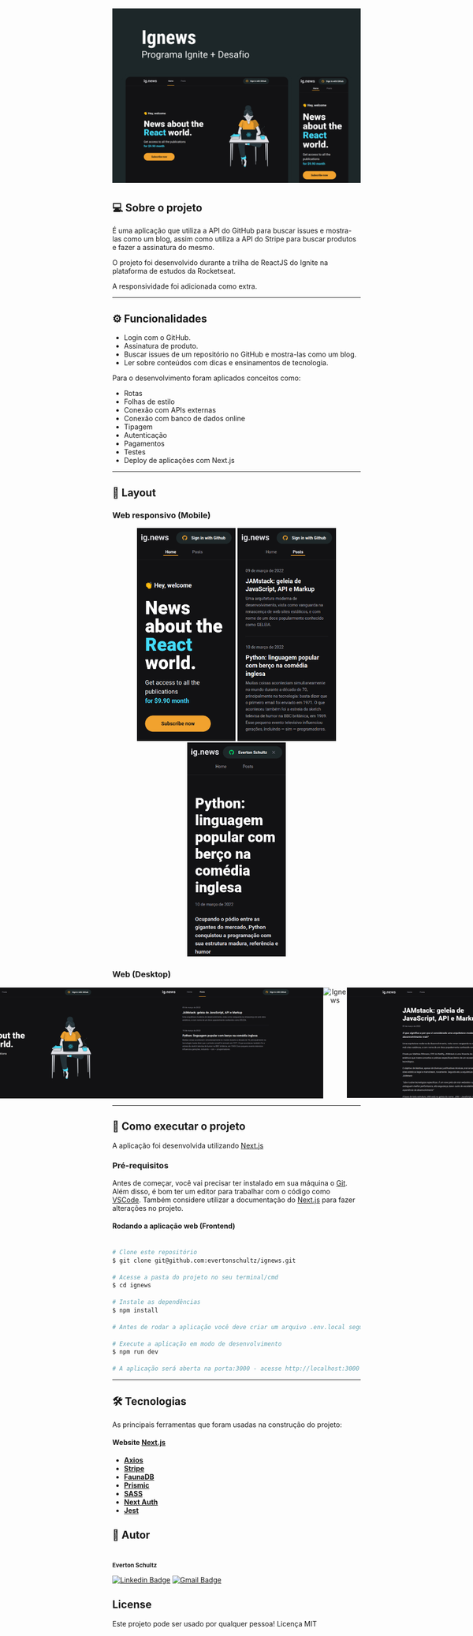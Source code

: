 <h1 align="center">
  <img alt="Ignews" title="#Ignews" src="./Capa.png" />
</h1>

## 💻 Sobre o projeto

<p>É uma aplicação que utiliza a API do GitHub para buscar issues e mostra-las como um blog, assim como utiliza a API do Stripe para buscar produtos e fazer a assinatura do mesmo.</p>
<p>O projeto foi desenvolvido durante a trilha de ReactJS do Ignite na plataforma de estudos da Rocketseat.</p>
<p>A responsividade foi adicionada como extra.</p>

---

## ⚙️ Funcionalidades

- Login com o GitHub.
- Assinatura de produto.
- Buscar issues de um repositório no GitHub e mostra-las como um blog.
- Ler sobre conteúdos com dicas e ensinamentos de tecnologia.

Para o desenvolvimento foram aplicados conceitos como:
- Rotas
- Folhas de estilo
- Conexão com APIs externas
- Conexão com banco de dados online
- Tipagem
- Autenticação
- Pagamentos
- Testes
- Deploy de aplicações com Next.js

---

## 🎨 Layout

### Web responsivo (Mobile)

<p align="center">
  <img alt="Ignews" title="#Ignews" src="./layout/home-mobile.png" width="200px">

  <img alt="Ignews" title="#Ignews" src="./layout/posts-mobile.png" width="200px">

  <img alt="Ignews" title="#Ignews" src="./layout/post-mobile.png" width="200px">
</p>

### Web (Desktop)

<p align="center" style="display: flex; align-items: flex-start; justify-content: center;">
  <img alt="Ignews" title="#Ignews" src="./layout/home.png" width="400px">

  <img alt="Ignews" title="#Ignews" src="./layout/posts.png" width="400px">

  <img alt="Ignews" title="#Ignews" src="./layout/post_partial.png" width="400px">

  <img alt="Ignews" title="#Ignews" src="./layout/post.png" width="400px">
</p>

---

## 🚀 Como executar o projeto
A aplicação foi desenvolvida utilizando [Next.js](https://nextjs.org/docs/getting-started)

### Pré-requisitos
Antes de começar, você vai precisar ter instalado em sua máquina o [Git](https://git-scm.com). Além disso, é bom ter um editor para trabalhar com o código como [VSCode](https://code.visualstudio.com/). Também considere utilizar a documentação do [Next.js](https://nextjs.org/docs/getting-started) para fazer alterações no projeto.

#### Rodando a aplicação web (Frontend)
```bash

# Clone este repositório
$ git clone git@github.com:evertonschultz/ignews.git

# Acesse a pasta do projeto no seu terminal/cmd
$ cd ignews

# Instale as dependências
$ npm install

# Antes de rodar a aplicação você deve criar um arquivo .env.local seguindo o exemplo do arquivo example.env.local e adicionar um valor válido as variáveis ambiente.

# Execute a aplicação em modo de desenvolvimento
$ npm run dev

# A aplicação será aberta na porta:3000 - acesse http://localhost:3000

```

---

## 🛠 Tecnologias
As principais ferramentas que foram usadas na construção do projeto:

#### **Website**  [Next.js](https://nextjs.org/docs/getting-started)

-   **[Axios](https://axios-http.com/ptbr/docs/intro)**
-   **[Stripe](https://stripe.com/br)**
-   **[FaunaDB](https://fauna.com/)**
-   **[Prismic](https://prismic.io/)**
-   **[SASS](https://sass-lang.com/)**
-   **[Next Auth](https://next-auth.js.org/)**
-   **[Jest](https://jestjs.io/pt-BR/)**

## 🦸 Autor
<img style="border-radius: 50%;" src="https://avatars.githubusercontent.com/u/19807265?v=4" width="100px;" alt=""/>
 <br />
 <sub><b>Everton Schultz</b></sub></a>
 <br />

[![Linkedin Badge](https://img.shields.io/badge/-Everton-blue?style=flat-square&logo=Linkedin&logoColor=white&link=https://www.linkedin.com/in/https://www.linkedin.com/in/%C3%A9verton-schultz-824a1612b/)](https://www.linkedin.com/in/https://www.linkedin.com/in/%C3%A9verton-schultz-824a1612b/)
[![Gmail Badge](https://img.shields.io/badge/-evertonf.m.schultz98@gmail.com-c14438?style=flat-square&logo=Gmail&logoColor=white&link=mailto:evertonf.m.schultz98@gmail.com)](mailto:evertonf.m.schultz98@gmail.com)

## License
Este projeto pode ser usado por qualquer pessoa! Licença MIT

